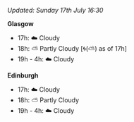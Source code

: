 *Updated: Sunday 17th July 16:30*

**Glasgow**

* 17h: :cloud: Cloudy
* 18h: :partly_sunny: Partly Cloudy [:cyclone:(:partly_sunny:) as of 17h]
* 19h - 4h: :cloud: Cloudy

**Edinburgh**

* 17h: :cloud: Cloudy
* 18h: :partly_sunny: Partly Cloudy
* 19h - 4h: :cloud: Cloudy
